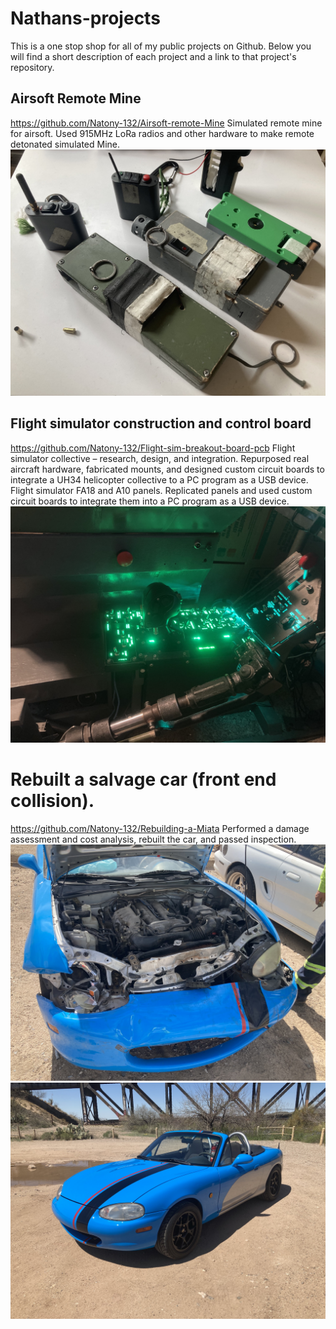 # Nathans-projects
This is a one stop shop for all of my public projects on Github.
Below you will find a short description of each project and a link to that project's repository.

## Airsoft Remote Mine 
https://github.com/Natony-132/Airsoft-remote-Mine
Simulated remote mine for airsoft. Used 915MHz LoRa radios and other hardware to make remote detonated simulated Mine.
![Airsoft mine demo image](/Images/ARE%202.jpg)

## Flight simulator construction and control board
https://github.com/Natony-132/Flight-sim-breakout-board-pcb
Flight simulator collective – research, design, and integration. Repurposed real aircraft hardware, fabricated mounts, and designed custom circuit boards to integrate a UH34 helicopter collective to a PC program as a USB device. 
Flight simulator FA18 and A10 panels. Replicated panels and used custom circuit boards to integrate them into a PC program as a USB device.
![flight sim demo image](/Images/flight%20sim%20lights%20on.jpg)

# Rebuilt a salvage car (front end collision). 
https://github.com/Natony-132/Rebuilding-a-Miata
Performed a damage assessment and cost analysis, rebuilt the car, and passed inspection. 
![crunch](/Images/Yard%201.jpg)
![like new](/Images/Done.jpg)
